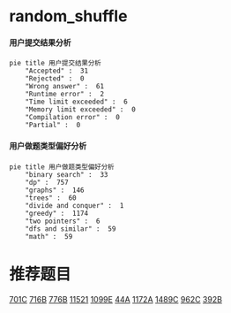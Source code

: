 # random_shuffle

<!-- tabs:start -->



#### **用户提交结果分析**

```mermaid
pie title 用户提交结果分析
    "Accepted" :  31
    "Rejected" :  0
    "Wrong answer" :  61
    "Runtime error" :  2
    "Time limit exceeded" :  6
    "Memory limit exceeded" :  0
    "Compilation error" :  0
    "Partial" :  0
```

#### **用户做题类型偏好分析**

```mermaid
pie title 用户做题类型偏好分析
    "binary search" :  33
    "dp" :  757
    "graphs" :  146
    "trees" :  60
    "divide and conquer" :  1
    "greedy" :  1174
    "two pointers" :  6
    "dfs and similar" :  59
    "math" :  59
```



<!-- tabs:end -->
# 推荐题目
[701C](https://codeforces.com/contest/701/problem/C)
[716B](https://codeforces.com/contest/716/problem/B)
[776B](https://codeforces.com/contest/776/problem/B)
[11521](https://codeforces.com/contest/1152/problem/1)
[1099E](https://codeforces.com/contest/1099/problem/E)
[44A](https://codeforces.com/contest/44/problem/A)
[1172A](https://codeforces.com/contest/1172/problem/A)
[1489C](https://codeforces.com/contest/1489/problem/C)
[962C](https://codeforces.com/contest/962/problem/C)
[392B](https://codeforces.com/contest/392/problem/B)
